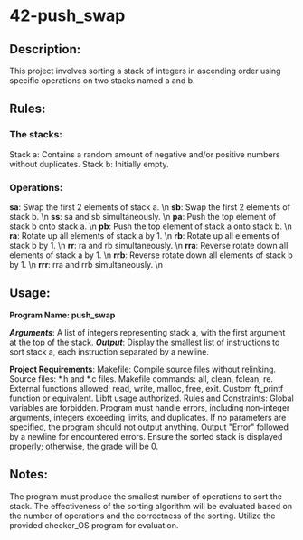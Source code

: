 # 42-push_swap

## Description:
This project involves sorting a stack of integers in ascending order using specific operations on two stacks named a and b.

## Rules:
### The stacks:
   Stack a: Contains a random amount of negative and/or positive numbers without duplicates.
   Stack b: Initially empty.
### Operations:
**sa**: Swap the first 2 elements of stack a. \n
**sb**: Swap the first 2 elements of stack b. \n
**ss**: sa and sb simultaneously. \n
**pa**: Push the top element of stack b onto stack a. \n
**pb**: Push the top element of stack a onto stack b. \n
**ra**: Rotate up all elements of stack a by 1. \n
**rb**: Rotate up all elements of stack b by 1. \n
**rr**: ra and rb simultaneously. \n
**rra**: Reverse rotate down all elements of stack a by 1. \n
**rrb**: Reverse rotate down all elements of stack b by 1. \n
**rrr**: rra and rrb simultaneously. \n

## Usage:
**Program Name: push_swap**

***Arguments***: A list of integers representing stack a, with the first argument at the top of the stack.
***Output***: Display the smallest list of instructions to sort stack a, each instruction separated by a newline.

**Project Requirements**:
Makefile: Compile source files without relinking.
Source files: *.h and *.c files.
Makefile commands: all, clean, fclean, re.
External functions allowed: read, write, malloc, free, exit.
Custom ft_printf function or equivalent.
Libft usage authorized.
Rules and Constraints:
Global variables are forbidden.
Program must handle errors, including non-integer arguments, integers exceeding limits, and duplicates.
If no parameters are specified, the program should not output anything.
Output "Error" followed by a newline for encountered errors.
Ensure the sorted stack is displayed properly; otherwise, the grade will be 0.

## Notes:
The program must produce the smallest number of operations to sort the stack.
The effectiveness of the sorting algorithm will be evaluated based on the number of operations and the correctness of the sorting.
Utilize the provided checker_OS program for evaluation.
